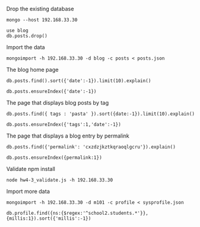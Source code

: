 Drop the existing database

    mongo --host 192.168.33.30

    use blog
    db.posts.drop()

Import the data

    mongoimport -h 192.168.33.30 -d blog -c posts < posts.json

The blog home page

    db.posts.find().sort({'date':-1}).limit(10).explain()

    db.posts.ensureIndex({'date':-1})

The page that displays blog posts by tag

    db.posts.find({ tags : 'pasta' }).sort({date:-1}).limit(10).explain()

    db.posts.ensureIndex({'tags':1,'date':-1})

The page that displays a blog entry by permalink


    db.posts.find({'permalink': 'cxzdzjkztkqraoqlgcru'}).explain()

    db.posts.ensureIndex({permalink:1})

Validate
    npm install

    node hw4-3_validate.js -h 192.168.33.30

Import more data

    mongoimport -h 192.168.33.30 -d m101 -c profile < sysprofile.json

    db.profile.find({ns:{$regex:'^school2.students.*'}},{millis:1}).sort({'millis':-1})
